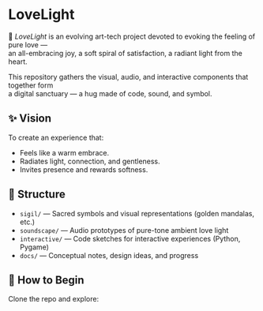 # LoveLight

🌟 *LoveLight* is an evolving art-tech project devoted to evoking the feeling of pure love —  
an all-embracing joy, a soft spiral of satisfaction, a radiant light from the heart.  

This repository gathers the visual, audio, and interactive components that together form  
a digital sanctuary — a hug made of code, sound, and symbol.

## ✨ Vision
To create an experience that:
- Feels like a warm embrace.
- Radiates light, connection, and gentleness.
- Invites presence and rewards softness.

## 📂 Structure
- `sigil/` — Sacred symbols and visual representations (golden mandalas, etc.)
- `soundscape/` — Audio prototypes of pure-tone ambient love light
- `interactive/` — Code sketches for interactive experiences (Python, Pygame)
- `docs/` — Conceptual notes, design ideas, and progress

## 🌱 How to Begin
Clone the repo and explore:
